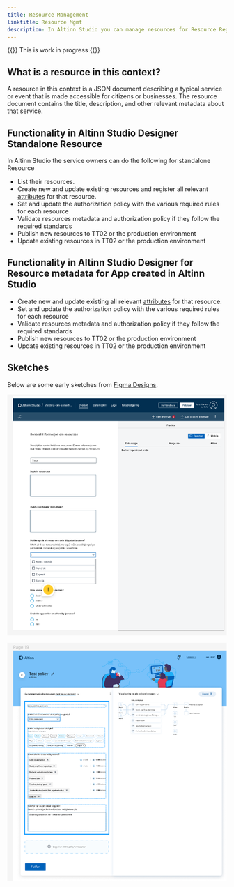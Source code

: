 ```yaml
---
title: Resource Management
linktitle: Resource Mgmt
description: In Altinn Studio you can manage resources for Resource Registry
---
```


{{<notice warning>}}
This is work in progress
{{</notice>}}

## What is a resource in this context?

A resource in this context is a JSON document describing a typical service or event that is made accessible for citizens or businesses.
The resource document contains the title, description, and other relevant metadata about that service.

## Functionality in Altinn Studio Designer Standalone Resource

In Altinn Studio the service owners can do the following for standalone Resource

- List their resources.
- Create new and update existing resources and register all relevant [attributes](/authorization/resourceregistry/#resource-attributes) for that resource.
- Set and update the authorization policy with the various required rules for each resource
- Validate resources metadata and authorization policy if they follow the required standards
- Publish new resources to TT02 or the production environment
- Update existing resources in TT02 or the production environment

## Functionality in Altinn Studio Designer for Resource metadata for App created in Altinn Studio

- Create new and update existing all relevant [attributes](/authorization/resourceregistry/#resource-attributes) for that resource.
- Set and update the authorization policy with the various required rules for each resource
- Validate resources metadata and authorization policy if they follow the required standards
- Publish new resources to TT02 or the production environment
- Update existing resources in TT02 or the production environment

## Sketches

Below are some early sketches from [Figma Designs](https://www.figma.com/file/rHsPcwfeg5W45yMUk7cT7o/Auth-Team-B?node-id=2-48&t=PjdRHRORYCn3dtNj-0).

![Sketch](sketch1.png "Early sketch")

![Sketch](sketch2.png "Early sketch")